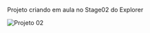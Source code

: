 Projeto criando em aula no Stage02 do Explorer

![Projeto 02](https://github.com/Isabelle-Vicente/Stage02-Projeto02-/assets/73740552/c4a10ead-e6f7-4d0b-9bb2-2625058870c3)

